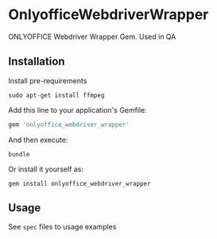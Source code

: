 # OnlyofficeWebdriverWrapper

ONLYOFFICE Webdriver Wrapper Gem. Used in QA

## Installation

Install pre-requirements

```shell script
sudo apt-get install ffmpeg
```

Add this line to your application's Gemfile:

```ruby
gem 'onlyoffice_webdriver_wrapper'
```

And then execute:

```shell script
bundle
```

Or install it yourself as:

```shell script
gem install onlyoffice_webdriver_wrapper
```

## Usage

See `spec` files to usage examples

